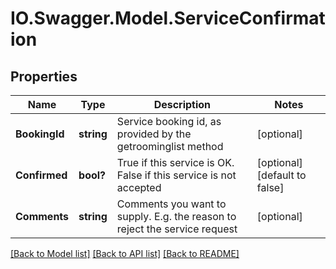 # IO.Swagger.Model.ServiceConfirmation
## Properties

Name | Type | Description | Notes
------------ | ------------- | ------------- | -------------
**BookingId** | **string** | Service booking id, as provided by the getroominglist method | [optional] 
**Confirmed** | **bool?** | True if this service is OK. False if this service is not accepted | [optional] [default to false]
**Comments** | **string** | Comments you want to supply. E.g. the reason to reject the service request | [optional] 

[[Back to Model list]](../README.md#documentation-for-models) [[Back to API list]](../README.md#documentation-for-api-endpoints) [[Back to README]](../README.md)


